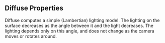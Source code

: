 Diffuse Properties
------------------


Diffuse computes a simple (Lambertian) lighting model. The lighting on the surface decreases as the angle between it and the light decreases. The lighting depends only on this angle, and does not change as the camera moves or rotates around.
